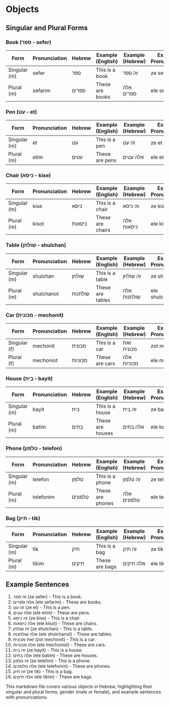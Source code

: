 # Objects

## Singular and Plural Forms

### Book (ספר - sefer)

| Form         | Pronunciation | Hebrew  | Example (English)       | Example (Hebrew)        | Example Pronunciation       |
|--------------|---------------|---------|-------------------------|-------------------------|-----------------------------|
| Singular (m) | sefer         | ספר     | This is a book          | זה ספר                  | ze sefer                    |
| Plural (m)   | sefarim       | ספרים   | These are books         | אלה ספרים               | ele sefarim                 |

### Pen (עט - et)

| Form         | Pronunciation | Hebrew  | Example (English)       | Example (Hebrew)        | Example Pronunciation       |
|--------------|---------------|---------|-------------------------|-------------------------|-----------------------------|
| Singular (m) | et            | עט      | This is a pen           | זה עט                   | ze et                       |
| Plural (m)   | etim          | עטים    | These are pens          | אלה עטים                | ele etim                    |

### Chair (כיסא - kise)

| Form         | Pronunciation | Hebrew  | Example (English)       | Example (Hebrew)        | Example Pronunciation       |
|--------------|---------------|---------|-------------------------|-------------------------|-----------------------------|
| Singular (m) | kise          | כיסא    | This is a chair         | זה כיסא                 | ze kise                     |
| Plural (m)   | kisot         | כיסאות  | These are chairs        | אלה כיסאות              | ele kisot                   |

### Table (שולחן - shulchan)

| Form         | Pronunciation | Hebrew  | Example (English)       | Example (Hebrew)        | Example Pronunciation       |
|--------------|---------------|---------|-------------------------|-------------------------|-----------------------------|
| Singular (m) | shulchan      | שולחן   | This is a table         | זה שולחן                | ze shulchan                 |
| Plural (m)   | shulchanot    | שולחנות | These are tables        | אלה שולחנות             | ele shulchanot              |

### Car (מכונית - mechonit)

| Form         | Pronunciation | Hebrew    | Example (English)       | Example (Hebrew)        | Example Pronunciation       |
|--------------|---------------|-----------|-------------------------|-------------------------|-----------------------------|
| Singular (f) | mechonit      | מכונית    | This is a car           | זאת מכונית              | zot mechonit                |
| Plural (f)   | mechoniot     | מכוניות   | These are cars          | אלה מכוניות             | ele mechoniot               |

### House (בית - bayit)

| Form         | Pronunciation | Hebrew  | Example (English)       | Example (Hebrew)        | Example Pronunciation       |
|--------------|---------------|---------|-------------------------|-------------------------|-----------------------------|
| Singular (m) | bayit         | בית     | This is a house         | זה בית                  | ze bayit                    |
| Plural (m)   | batim         | בתים    | These are houses        | אלה בתים                | ele batim                   |

### Phone (טלפון - telefon)

| Form         | Pronunciation | Hebrew    | Example (English)       | Example (Hebrew)        | Example Pronunciation       |
|--------------|---------------|-----------|-------------------------|-------------------------|-----------------------------|
| Singular (m) | telefon       | טלפון     | This is a phone         | זה טלפון                | ze telefon                  |
| Plural (m)   | telefonim     | טלפונים   | These are phones        | אלה טלפונים             | ele telefonim               |

### Bag (תיק - tik)

| Form         | Pronunciation | Hebrew  | Example (English)       | Example (Hebrew)        | Example Pronunciation       |
|--------------|---------------|---------|-------------------------|-------------------------|-----------------------------|
| Singular (m) | tik           | תיק     | This is a bag           | זה תיק                  | ze tik                      |
| Plural (m)   | tikim         | תיקים   | These are bags          | אלה תיקים               | ele tikim                   |

## Example Sentences

1. זה ספר (ze sefer) - This is a book.
2. אלה ספרים (ele sefarim) - These are books.
3. זה עט (ze et) - This is a pen.
4. אלה עטים (ele etim) - These are pens.
5. זה כיסא (ze kise) - This is a chair.
6. אלה כיסאות (ele kisot) - These are chairs.
7. זה שולחן (ze shulchan) - This is a table.
8. אלה שולחנות (ele shulchanot) - These are tables.
9. זאת מכונית (zot mechonit) - This is a car.
10. אלה מכוניות (ele mechoniot) - These are cars.
11. זה בית (ze bayit) - This is a house.
12. אלה בתים (ele batim) - These are houses.
13. זה טלפון (ze telefon) - This is a phone.
14. אלה טלפונים (ele telefonim) - These are phones.
15. זה תיק (ze tik) - This is a bag.
16. אלה תיקים (ele tikim) - These are bags.

This markdown file covers various objects in Hebrew, highlighting their singular and plural forms, gender (male or female), and example sentences with pronunciations.
